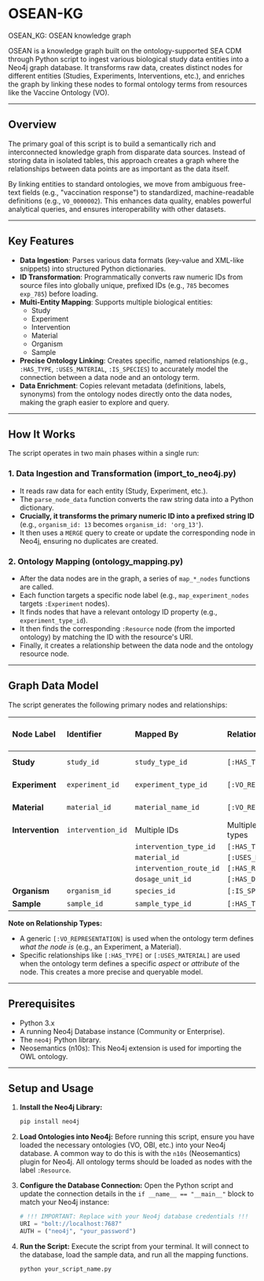# OSEAN-KG
OSEAN_KG: OSEAN knowledge graph

OSEAN is a knowledge graph built on the ontology-supported SEA CDM through Python script to ingest various biological study data entities into a Neo4j graph database. It transforms raw data, creates distinct nodes for different entities (Studies, Experiments, Interventions, etc.), and enriches the graph by linking these nodes to formal ontology terms from resources like the Vaccine Ontology (VO).

---

## Overview

The primary goal of this script is to build a semantically rich and interconnected knowledge graph from disparate data sources. Instead of storing data in isolated tables, this approach creates a graph where the relationships between data points are as important as the data itself.

By linking entities to standard ontologies, we move from ambiguous free-text fields (e.g., "vaccination response") to standardized, machine-readable definitions (e.g., `VO_0000002`). This enhances data quality, enables powerful analytical queries, and ensures interoperability with other datasets.

---

## Key Features

- **Data Ingestion**: Parses various data formats (key-value and XML-like snippets) into structured Python dictionaries.
- **ID Transformation**: Programmatically converts raw numeric IDs from source files into globally unique, prefixed IDs (e.g., `785` becomes `exp_785`) before loading.
- **Multi-Entity Mapping**: Supports multiple biological entities:
    - Study
    - Experiment
    - Intervention
    - Material
    - Organism
    - Sample
- **Precise Ontology Linking**: Creates specific, named relationships (e.g., `:HAS_TYPE`, `:USES_MATERIAL`, `:IS_SPECIES`) to accurately model the connection between a data node and an ontology term.
- **Data Enrichment**: Copies relevant metadata (definitions, labels, synonyms) from the ontology nodes directly onto the data nodes, making the graph easier to explore and query.

---

## How It Works

The script operates in two main phases within a single run:

### 1. Data Ingestion and Transformation (import_to_neo4j.py)

- It reads raw data for each entity (Study, Experiment, etc.).
- The `parse_node_data` function converts the raw string data into a Python dictionary.
- **Crucially, it transforms the primary numeric ID into a prefixed string ID** (e.g., `organism_id: 13` becomes `organism_id: 'org_13'`).
- It then uses a `MERGE` query to create or update the corresponding node in Neo4j, ensuring no duplicates are created.

### 2. Ontology Mapping (ontology_mapping.py)

- After the data nodes are in the graph, a series of `map_*_nodes` functions are called.
- Each function targets a specific node label (e.g., `map_experiment_nodes` targets `:Experiment` nodes).
- It finds nodes that have a relevant ontology ID property (e.g., `experiment_type_id`).
- It then finds the corresponding `:Resource` node (from the imported ontology) by matching the ID with the resource's URI.
- Finally, it creates a relationship between the data node and the ontology resource node.

---

## Graph Data Model

The script generates the following primary nodes and relationships:

| Node Label | Identifier | Mapped By | Relationship Type | Ontology Properties Copied? |
| :--- | :--- | :--- | :--- | :--- |
| **Study** | `study_id` | `study_type_id` | `[:HAS_TYPE]` | Yes (as `ontology_*`) |
| **Experiment**| `experiment_id`| `experiment_type_id`| `[:VO_REPRESENTATION]`| Yes (as `vo_*`) |
| **Material** | `material_id` | `material_name_id` | `[:VO_REPRESENTATION]`| Yes (as `vo_*`) |
| **Intervention**| `intervention_id`| Multiple IDs | Multiple specific types | No |
| | | `intervention_type_id` | `[:HAS_TYPE]` | |
| | | `material_id` | `[:USES_MATERIAL]` | |
| | | `intervention_route_id`| `[:HAS_ROUTE]` | |
| | | `dosage_unit_id` | `[:HAS_DOSAGE_UNIT]`| |
| **Organism** | `organism_id` | `species_id` | `[:IS_SPECIES]` | No |
| **Sample** | `sample_id` | `sample_type_id` | `[:HAS_TYPE]` | No |

**Note on Relationship Types:**
- A generic `[:VO_REPRESENTATION]` is used when the ontology term defines *what the node is* (e.g., an Experiment, a Material).
- Specific relationships like `[:HAS_TYPE]` or `[:USES_MATERIAL]` are used when the ontology term defines a specific *aspect* or *attribute* of the node. This creates a more precise and queryable model.

---

## Prerequisites

- Python 3.x
- A running Neo4j Database instance (Community or Enterprise).
- The `neo4j` Python library.
- Neosemantics (n10s): This Neo4j extension is used for importing the OWL ontology.

---

## Setup and Usage

1.  **Install the Neo4j Library:**
    ```bash
    pip install neo4j
    ```

2.  **Load Ontologies into Neo4j:**
    Before running this script, ensure you have loaded the necessary ontologies (VO, OBI, etc.) into your Neo4j database. A common way to do this is with the `n10s` (Neosemantics) plugin for Neo4j. All ontology terms should be loaded as nodes with the label `:Resource`.

3.  **Configure the Database Connection:**
    Open the Python script and update the connection details in the `if __name__ == "__main__"` block to match your Neo4j instance:
    ```python
    # !!! IMPORTANT: Replace with your Neo4j database credentials !!!
    URI = "bolt://localhost:7687"
    AUTH = ("neo4j", "your_password")
    ```

4.  **Run the Script:**
    Execute the script from your terminal. It will connect to the database, load the sample data, and run all the mapping functions.
    ```bash
    python your_script_name.py
    ```
